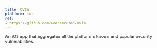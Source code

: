 ```yaml
---
title: OVIA
platform: ios
ref:
- https://github.com/oversecured/ovia
---
```


An iOS app that aggregates all the platform's known and popular security vulnerabilities.
